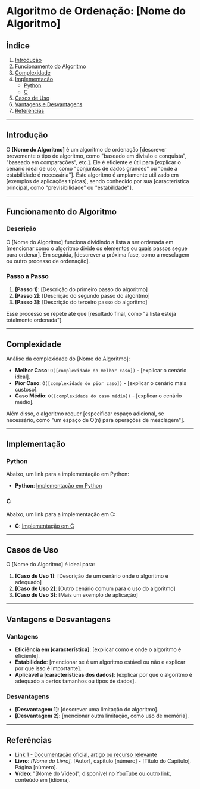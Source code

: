 # Algoritmo de Ordenação: [Nome do Algoritmo]

## Índice

1. [Introdução](#introdução)
2. [Funcionamento do Algoritmo](#funcionamento-do-algoritmo)
3. [Complexidade](#complexidade)
4. [Implementação](#implementação)
   - [Python](#python)
   - [C](#c)
5. [Casos de Uso](#casos-de-uso)
6. [Vantagens e Desvantagens](#vantagens-e-desvantagens)
7. [Referências](#referências)

---

## Introdução

O **[Nome do Algoritmo]** é um algoritmo de ordenação [descrever brevemente o tipo de algoritmo, como "baseado em divisão e conquista", "baseado em comparações", etc.]. Ele é eficiente e útil para [explicar o cenário ideal de uso, como "conjuntos de dados grandes" ou "onde a estabilidade é necessária"]. Este algoritmo é amplamente utilizado em [exemplos de aplicações típicas], sendo conhecido por sua [característica principal, como "previsibilidade" ou "estabilidade"].

---

## Funcionamento do Algoritmo

### Descrição

O [Nome do Algoritmo] funciona dividindo a lista a ser ordenada em [mencionar como o algoritmo divide os elementos ou quais passos segue para ordenar]. Em seguida, [descrever a próxima fase, como a mesclagem ou outro processo de ordenação].

### Passo a Passo

1. **[Passo 1]**: [Descrição do primeiro passo do algoritmo]
2. **[Passo 2]**: [Descrição do segundo passo do algoritmo]
3. **[Passo 3]**: [Descrição do terceiro passo do algoritmo]

Esse processo se repete até que [resultado final, como "a lista esteja totalmente ordenada"].

---

## Complexidade

Análise da complexidade do [Nome do Algoritmo]:

- **Melhor Caso**: `O([complexidade do melhor caso])` - [explicar o cenário ideal].
- **Pior Caso**: `O([complexidade do pior caso])` - [explicar o cenário mais custoso].
- **Caso Médio**: `O([complexidade do caso médio])` - [explicar o cenário médio].

Além disso, o algoritmo requer [especificar espaço adicional, se necessário, como "um espaço de O(n) para operações de mesclagem"].

---

## Implementação

### Python

Abaixo, um link para a implementação em Python:

- **Python**: [Implementação em Python](https://github.com/usuario/projeto/tree/main/src/python)

### C

Abaixo, um link para a implementação em C:

- **C**: [Implementação em C](https://github.com/usuario/projeto/tree/main/src/c)

---

## Casos de Uso

O [Nome do Algoritmo] é ideal para:

1. **[Caso de Uso 1]**: [Descrição de um cenário onde o algoritmo é adequado]
2. **[Caso de Uso 2]**: [Outro cenário comum para o uso do algoritmo]
3. **[Caso de Uso 3]**: [Mais um exemplo de aplicação]

---

## Vantagens e Desvantagens

### Vantagens

- **Eficiência em [característica]**: [explicar como e onde o algoritmo é eficiente].
- **Estabilidade**: [mencionar se é um algoritmo estável ou não e explicar por que isso é importante].
- **Aplicável a [características dos dados]**: [explicar por que o algoritmo é adequado a certos tamanhos ou tipos de dados].

### Desvantagens

- **[Desvantagem 1]**: [descrever uma limitação do algoritmo].
- **[Desvantagem 2]**: [mencionar outra limitação, como uso de memória].

---

## Referências

- [Link 1 - Documentação oficial, artigo ou recurso relevante](https://exemplo.com)
- **Livro**: *[Nome do Livro]*, [Autor], capítulo [número] - [Título do Capítulo], Página [número].
- **Vídeo**: "[Nome do Vídeo]", disponível no [YouTube ou outro link](https://link.com), conteúdo em [idioma].
